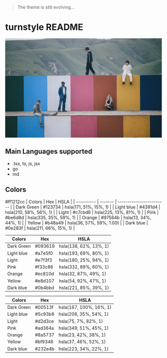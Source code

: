 > The theme is still evolving...

# turnstyle README

![never-enough](https://raw.githubusercontent.com/oxechicao/turnstyle/refs/heads/main/turnstile-never-enough.jpg)

## Main Languages supported

* .tsx, ts, js, jsx
* go
* md

## Colors
#ff1212cc
| Colors     | Hex     | HSLA                     |
| ---------- | ------- | ------------------------ |
| Dark Green | #123734 | hsla(171, 51%, 15%, 1)   |
| Light blue | #4391d4 | hsla(210, 58%, 56%, 1)   |
| Light      | #c7cbd6 | hsla(225, 13%, 81%, 1)   |
| Pink       | #be6d8d | hsla(335, 35%, 59%, 1)   |
| Orange     | #97564b | hsla(13, 34%, 44%, 1)    |
| Yellow     | #b48a49 | hsla(36, 57%, 59%, 1.00) |
| Dark blue  | #0e283f | hsla(211, 66%, 15%, 1)   |

| Colors     | Hex     | HSLA                   |
| ---------- | ------- | ---------------------- |
| Dark Green | #093619 | hsla(138, 62%, 13%, 1) |
| Light blue | #a7e5f0 | hsla(193, 69%, 80%, 1) |
| Light      | #e7f3f3 | hsla(180, 25%, 94%, 1) |
| Pink       | #f33c86 | hsla(332, 89%, 60%, 1) |
| Orange     | #ec810d | hsla(32, 87%, 49%, 1)  |
| Yellow     | #e8d107 | hsla(54, 92%, 47%, 1)  |
| Dark blue  | #0b4bbd | hsla(221, 85%, 39%, 1) |

| Colors     | Hex     | HSLA                    |
| ---------- | ------- | ----------------------- |
| Dark Green | #00513f | hsla(167, 100%, 16%, 1) |
| Light blue | #5c93b8 | hsla(206, 35%, 54%, 1)  |
| Light      | #d2d3ce | hsla(75, 7%, 82%, 1)    |
| Pink       | #ad364a | hsla(349, 51%, 45%, 1)  |
| Orange     | #8a5737 | hsla(23, 42%, 38%, 1)   |
| Yellow     | #bf9346 | hsla(37, 46%, 52%, 1)   |
| Dark blue  | #232e4b | hsla(223, 34%, 22%, 1)  |





